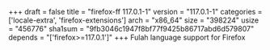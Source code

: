 +++
draft = false
title = "firefox-ff 117.0.1-1"
version = "117.0.1-1"
categories = ['locale-extra', 'firefox-extensions']
arch = "x86_64"
size = "398224"
usize = "456776"
sha1sum = "9fb3046c1947f8bf77f9425b86717abd6d579807"
depends = "['firefox>=117.0.1']"
+++
Fulah language support for Firefox